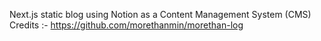 Next.js static blog using Notion as a Content Management System (CMS)
<br>
Credits :- https://github.com/morethanmin/morethan-log

